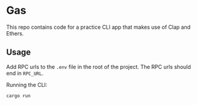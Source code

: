 # Gas

This repo contains code for a practice CLI app that makes use of Clap and Ethers.

## Usage

Add RPC urls to the `.env` file in the root of the project. The RPC urls should end in `RPC_URL`.

Running the CLI:

```bash
cargo run
```
